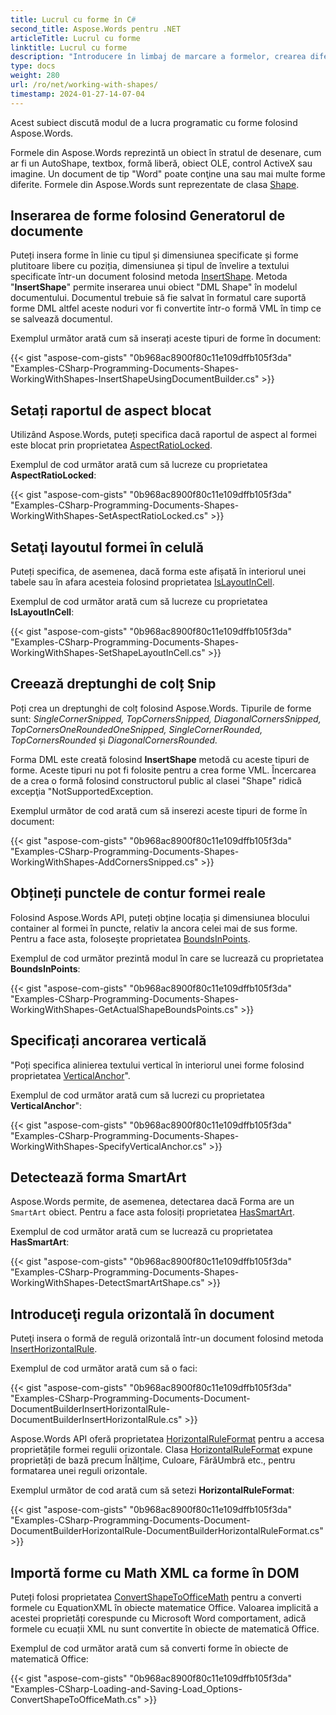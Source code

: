 ```yaml
---
title: Lucrul cu forme în C#
second_title: Aspose.Words pentru .NET
articleTitle: Lucrul cu forme
linktitle: Lucrul cu forme
description: "Introducere în limbaj de marcare a formelor, crearea diferitelor forme folosind C#."
type: docs
weight: 280
url: /ro/net/working-with-shapes/
timestamp: 2024-01-27-14-07-04
---
```


Acest subiect discută modul de a lucra programatic cu forme folosind Aspose.Words.

Formele din Aspose.Words reprezintă un obiect în stratul de desenare, cum ar fi un AutoShape, textbox, formă liberă, obiect OLE, control ActiveX sau imagine. Un document de tip "Word" poate conţine una sau mai multe forme diferite. Formele din Aspose.Words sunt reprezentate de clasa [Shape](https://reference.aspose.com/words/net/aspose.words.drawing/shape/).

## Inserarea de forme folosind Generatorul de documente

Puteți insera forme în linie cu tipul și dimensiunea specificate și forme plutitoare libere cu poziția, dimensiunea și tipul de învelire a textului specificate într-un document folosind metoda [InsertShape](https://reference.aspose.com/words/net/aspose.words/documentbuilder/insertshape/). Metoda "**InsertShape**" permite inserarea unui obiect "DML Shape" în modelul documentului. Documentul trebuie să fie salvat în formatul care suportă forme DML altfel aceste noduri vor fi convertite într-o formă VML în timp ce se salvează documentul.

Exemplul următor arată cum să inserați aceste tipuri de forme în document:

{{< gist "aspose-com-gists" "0b968ac8900f80c11e109dffb105f3da" "Examples-CSharp-Programming-Documents-Shapes-WorkingWithShapes-InsertShapeUsingDocumentBuilder.cs" >}}

## Setați raportul de aspect blocat

Utilizând Aspose.Words, puteți specifica dacă raportul de aspect al formei este blocat prin proprietatea [AspectRatioLocked](https://reference.aspose.com/words/net/aspose.words.drawing/shapebase/aspectratiolocked/).

Exemplul de cod următor arată cum să lucreze cu proprietatea **AspectRatioLocked**:

{{< gist "aspose-com-gists" "0b968ac8900f80c11e109dffb105f3da" "Examples-CSharp-Programming-Documents-Shapes-WorkingWithShapes-SetAspectRatioLocked.cs" >}}

## Setaţi layoutul formei în celulă

Puteți specifica, de asemenea, dacă forma este afișată în interiorul unei tabele sau în afara acesteia folosind proprietatea [IsLayoutInCell](https://reference.aspose.com/words/net/aspose.words.drawing/shapebase/islayoutincell/).

Exemplul de cod următor arată cum să lucreze cu proprietatea **IsLayoutInCell**:

{{< gist "aspose-com-gists" "0b968ac8900f80c11e109dffb105f3da" "Examples-CSharp-Programming-Documents-Shapes-WorkingWithShapes-SetShapeLayoutInCell.cs" >}}

## Creează dreptunghi de colț Snip

Poți crea un dreptunghi de colț folosind Aspose.Words. Tipurile de forme sunt: *SingleCornerSnipped, TopCornersSnipped, DiagonalCornersSnipped, TopCornersOneRoundedOneSnipped, SingleCornerRounded, TopCornersRounded* și *DiagonalCornersRounded.*

Forma DML este creată folosind **InsertShape** metodă cu aceste tipuri de forme. Aceste tipuri nu pot fi folosite pentru a crea forme VML. Încercarea de a crea o formă folosind constructorul public al clasei "Shape" ridică excepţia "NotSupportedException.

Exemplul următor de cod arată cum să inserezi aceste tipuri de forme în document:

{{< gist "aspose-com-gists" "0b968ac8900f80c11e109dffb105f3da" "Examples-CSharp-Programming-Documents-Shapes-WorkingWithShapes-AddCornersSnipped.cs" >}}

## Obțineți punctele de contur formei reale

Folosind Aspose.Words API, puteți obține locația și dimensiunea blocului container al formei în puncte, relativ la ancora celei mai de sus forme. Pentru a face asta, foloseşte proprietatea [BoundsInPoints](https://reference.aspose.com/words/net/aspose.words.drawing/shapebase/boundsinpoints/).

Exemplul de cod următor prezintă modul în care se lucrează cu proprietatea **BoundsInPoints**:

{{< gist "aspose-com-gists" "0b968ac8900f80c11e109dffb105f3da" "Examples-CSharp-Programming-Documents-Shapes-WorkingWithShapes-GetActualShapeBoundsPoints.cs" >}}

## Specificați ancorarea verticală

"Poți specifica alinierea textului vertical în interiorul unei forme folosind proprietatea [VerticalAnchor](https://reference.aspose.com/words/net/aspose.words.drawing/textbox/verticalanchor/)".

Exemplul de cod următor arată cum să lucrezi cu proprietatea **VerticalAnchor**":

{{< gist "aspose-com-gists" "0b968ac8900f80c11e109dffb105f3da" "Examples-CSharp-Programming-Documents-Shapes-WorkingWithShapes-SpecifyVerticalAnchor.cs" >}}

## Detectează forma SmartArt

Aspose.Words permite, de asemenea, detectarea dacă Forma are un `SmartArt` obiect. Pentru a face asta folosiți proprietatea [HasSmartArt](https://reference.aspose.com/words/net/aspose.words.drawing/shape/hassmartart/).

Exemplul de cod următor arată cum se lucrează cu proprietatea **HasSmartArt**:

{{< gist "aspose-com-gists" "0b968ac8900f80c11e109dffb105f3da" "Examples-CSharp-Programming-Documents-Shapes-WorkingWithShapes-DetectSmartArtShape.cs" >}}

## Introduceţi regula orizontală în document

Puteţi insera o formă de regulă orizontală într-un document folosind metoda [InsertHorizontalRule](https://reference.aspose.com/words/net/aspose.words/documentbuilder/inserthorizontalrule/).

Exemplul de cod următor arată cum să o faci:

{{< gist "aspose-com-gists" "0b968ac8900f80c11e109dffb105f3da" "Examples-CSharp-Programming-Documents-Document-DocumentBuilderInsertHorizontalRule-DocumentBuilderInsertHorizontalRule.cs" >}}

Aspose.Words API oferă proprietatea [HorizontalRuleFormat](https://reference.aspose.com/words/net/aspose.words.drawing/shape/horizontalruleformat/) pentru a accesa proprietățile formei regulii orizontale. Clasa [HorizontalRuleFormat](https://reference.aspose.com/words/net/aspose.words.drawing/horizontalruleformat/) expune proprietăți de bază precum Înălțime, Culoare, FărăUmbră etc., pentru formatarea unei reguli orizontale.

Exemplul următor de cod arată cum să setezi **HorizontalRuleFormat**:

{{< gist "aspose-com-gists" "0b968ac8900f80c11e109dffb105f3da" "Examples-CSharp-Programming-Documents-Document-DocumentBuilderHorizontalRule-DocumentBuilderHorizontalRuleFormat.cs" >}}

## Importă forme cu Math XML ca forme în DOM

Puteți folosi proprietatea [ConvertShapeToOfficeMath](https://reference.aspose.com/words/net/aspose.words.loading/loadoptions/convertshapetoofficemath/) pentru a converti formele cu EquationXML în obiecte matematice Office. Valoarea implicită a acestei proprietăți corespunde cu Microsoft Word comportament, adică formele cu ecuații XML nu sunt convertite în obiecte de matematică Office.

Exemplul de cod următor arată cum să converti forme în obiecte de matematică Office:

{{< gist "aspose-com-gists" "0b968ac8900f80c11e109dffb105f3da" "Examples-CSharp-Loading-and-Saving-Load_Options-ConvertShapeToOfficeMath.cs" >}}
